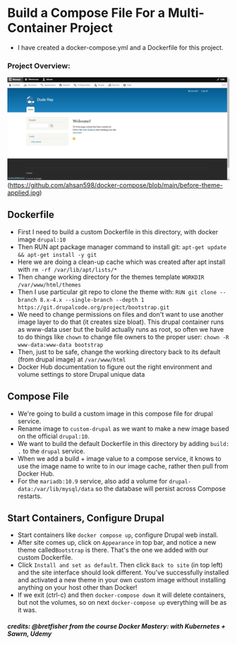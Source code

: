 # Build a Compose File For a Multi-Container Project

- I have created a docker-compose.yml and a Dockerfile for this project.

### Project Overview:
![Project Diagram](https://github.com/ahsan598/docker-compose/blob/main/after-theme-applied.jpg) (https://github.com/ahsan598/docker-compose/blob/main/before-theme-applied.jpg)

## Dockerfile

- First I need to build a custom Dockerfile in this directory, with docker image `drupal:10`
- Then RUN apt package manager command to install git: `apt-get update && apt-get install -y git`
- Here we are doing a clean-up cache which was created after apt install with `rm -rf /var/lib/apt/lists/*`
- Then change working directory for the themes template `WORKDIR /var/www/html/themes`
- Then I use particular git repo to clone the theme with:
`RUN git clone --branch 8.x-4.x --single-branch --depth 1 https://git.drupalcode.org/project/bootstrap.git`
- We need to change permissions on files and don't want to use another image layer to do that (it creates size bloat).
This drupal container runs as www-data user but the build actually runs as root, so often we have to do things like `chown` to change file owners to the proper user: `chown -R www-data:www-data bootstrap`
- Then, just to be safe, change the working directory back to its default (from drupal image) at `/var/www/html`
- Docker Hub documentation to figure out the right environment and volume settings to store Drupal unique data

## Compose File

- We're going to build a custom image in this compose file for drupal service.
- Rename image to `custom-drupal` as we want to make a new image based on the official `drupal:10`.
- We want to build the default Dockerfile in this directory by adding `build: .` to the `drupal` service.
- When we add a build + image value to a compose service,
it knows to use the image name to write to in our image cache, rather then pull from Docker Hub.
- For the `mariadb:10.9` service, also add a volume for `drupal-data:/var/lib/mysql/data` so the database will persist across Compose restarts.

## Start Containers, Configure Drupal

- Start containers like `docker compose up`, configure Drupal web install.
- After site comes up, click on `Appearance` in top bar, and notice a new theme called`Bootstrap` is there. That's the one we added with our custom Dockerfile.
- Click `Install and set as default`.
Then click `Back to site` (in top left) and the site interface should look different.
You've successfully installed and activated a new theme in your own custom image without installing anything on your host other than Docker!
- If we exit (ctrl-c) and then `docker-compose down` it will delete containers,
but not the volumes, so on next `docker-compose up` everything will be as it was.

##### credits: @bretfisher from the course Docker Mastery: with Kubernetes + Sawrn, Udemy